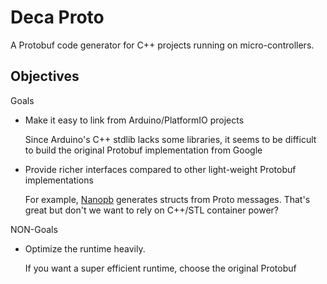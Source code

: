 # Deca Proto
A Protobuf code generator for C++ projects running on micro-controllers.

## Objectives
Goals
- Make it easy to link from Arduino/PlatformIO projects

  Since Arduino's C++ stdlib lacks some libraries, it seems to be difficult to build the original Protobuf implementation from Google

- Provide richer interfaces compared to other light-weight Protobuf implementations

  For example, [Nanopb](https://github.com/nanopb/nanopb) generates structs from Proto messages.
  That's great but don't we want to rely on C++/STL container power?

NON-Goals
- Optimize the runtime heavily.

  If you want a super efficient runtime, choose the original Protobuf
